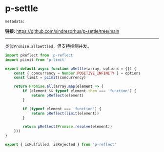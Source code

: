 # p-settle

`metadata:`

**链接:** https://github.com/sindresorhus/p-settle/tree/main

---

类似`Promise.allSettled`，但支持控制并发。

```js
import pReflect from 'p-reflect'
import pLimit from 'p-limit'

export default async function pSettle(array, options = {}) {
	const { concurrency = Number.POSITIVE_INFINITY } = options
	const limit = pLimit(concurrency)

	return Promise.all(array.map(element => {
		if (element && typeof element.then === 'function') {
			return pReflect(element)
		}

		if (typeof element === 'function') {
			return pReflect(limit(element))
		}

		return pReflect(Promise.resolve(element))
	}))
}

export { isFulfilled, isRejected } from 'p-reflect'

```